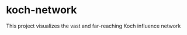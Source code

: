koch-network
============

This project visualizes the vast and far-reaching Koch influence network
